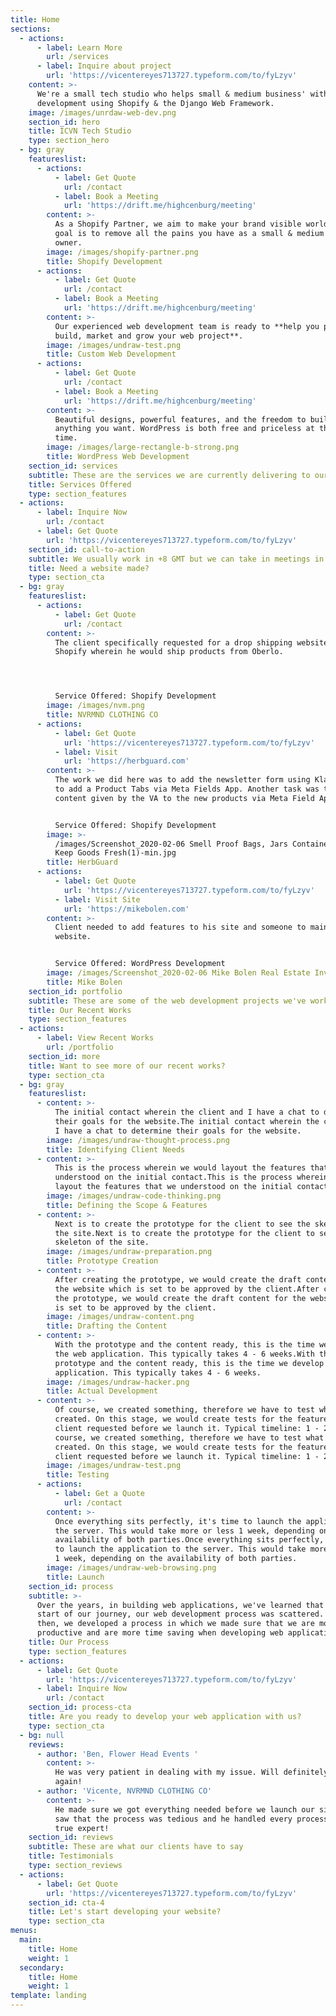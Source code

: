 ```yaml
---
title: Home
sections:
  - actions:
      - label: Learn More
        url: /services
      - label: Inquire about project
        url: 'https://vicentereyes713727.typeform.com/to/fyLzyv'
    content: >-
      We're a small tech studio who helps small & medium business' with website
      development using Shopify & the Django Web Framework.
    image: /images/unrdaw-web-dev.png
    section_id: hero
    title: ICVN Tech Studio
    type: section_hero
  - bg: gray
    featureslist:
      - actions:
          - label: Get Quote
            url: /contact
          - label: Book a Meeting
            url: 'https://drift.me/highcenburg/meeting'
        content: >-
          As a Shopify Partner, we aim to make your brand visible worldwide. Our
          goal is to remove all the pains you have as a small & medium business
          owner.
        image: /images/shopify-partner.png
        title: Shopify Development
      - actions:
          - label: Get Quote
            url: /contact
          - label: Book a Meeting
            url: 'https://drift.me/highcenburg/meeting'
        content: >-
          Our experienced web development team is ready to **help you plan,
          build, market and grow your web project**.
        image: /images/undraw-test.png
        title: Custom Web Development
      - actions:
          - label: Get Quote
            url: /contact
          - label: Book a Meeting
            url: 'https://drift.me/highcenburg/meeting'
        content: >-
          Beautiful designs, powerful features, and the freedom to build
          anything you want. WordPress is both free and priceless at the same
          time.
        image: /images/large-rectangle-b-strong.png
        title: WordPress Web Development
    section_id: services
    subtitle: These are the services we are currently delivering to our clients
    title: Services Offered
    type: section_features
  - actions:
      - label: Inquire Now
        url: /contact
      - label: Get Quote
        url: 'https://vicentereyes713727.typeform.com/to/fyLzyv'
    section_id: call-to-action
    subtitle: We usually work in +8 GMT but we can take in meetings in Eastern Time
    title: Need a website made?
    type: section_cta
  - bg: gray
    featureslist:
      - actions:
          - label: Get Quote
            url: /contact
        content: >-
          The client specifically requested for a drop shipping website in
          Shopify wherein he would ship products from Oberlo.




          Service Offered: Shopify Development
        image: /images/nvm.png
        title: NVRMND CLOTHING CO
      - actions:
          - label: Get Quote
            url: 'https://vicentereyes713727.typeform.com/to/fyLzyv'
          - label: Visit
            url: 'https://herbguard.com'
        content: >-
          The work we did here was to add the newsletter form using Klaviyo and
          to add a Product Tabs via Meta Fields App. Another task was to add the
          content given by the VA to the new products via Meta Field App.


          Service Offered: Shopify Development
        image: >-
          /images/Screenshot_2020-02-06 Smell Proof Bags, Jars Containers that
          Keep Goods Fresh(1)-min.jpg
        title: HerbGuard
      - actions:
          - label: Get Quote
            url: 'https://vicentereyes713727.typeform.com/to/fyLzyv'
          - label: Visit Site
            url: 'https://mikebolen.com'
        content: >-
          Client needed to add features to his site and someone to maintain his
          website.


          Service Offered: WordPress Development
        image: /images/Screenshot_2020-02-06 Mike Bolen Real Estate Investor-min.jpg
        title: Mike Bolen
    section_id: portfolio
    subtitle: These are some of the web development projects we've worked on in the past
    title: Our Recent Works
    type: section_features
  - actions:
      - label: View Recent Works
        url: /portfolio
    section_id: more
    title: Want to see more of our recent works?
    type: section_cta
  - bg: gray
    featureslist:
      - content: >-
          The initial contact wherein the client and I have a chat to determine
          their goals for the website.The initial contact wherein the client and
          I have a chat to determine their goals for the website.
        image: /images/undraw-thought-process.png
        title: Identifying Client Needs
      - content: >-
          This is the process wherein we would layout the features that we
          understood on the initial contact.This is the process wherein we would
          layout the features that we understood on the initial contact.
        image: /images/undraw-code-thinking.png
        title: Defining the Scope & Features
      - content: >-
          Next is to create the prototype for the client to see the skeleton of
          the site.Next is to create the prototype for the client to see the
          skeleton of the site.
        image: /images/undraw-preparation.png
        title: Prototype Creation
      - content: >-
          After creating the prototype, we would create the draft content for
          the website which is set to be approved by the client.After creating
          the prototype, we would create the draft content for the website which
          is set to be approved by the client.
        image: /images/undraw-content.png
        title: Drafting the Content
      - content: >-
          With the prototype and the content ready, this is the time we develop
          the web application. This typically takes 4 - 6 weeks.With the
          prototype and the content ready, this is the time we develop the web
          application. This typically takes 4 - 6 weeks.
        image: /images/undraw-hacker.png
        title: Actual Development
      - content: >-
          Of course, we created something, therefore we have to test what we've
          created. On this stage, we would create tests for the features the
          client requested before we launch it. Typical timeline: 1 - 2 weeks.Of
          course, we created something, therefore we have to test what we've
          created. On this stage, we would create tests for the features the
          client requested before we launch it. Typical timeline: 1 - 2 weeks.
        image: /images/undraw-test.png
        title: Testing
      - actions:
          - label: Get a Quote
            url: /contact
        content: >-
          Once everything sits perfectly, it's time to launch the application to
          the server. This would take more or less 1 week, depending on the
          availability of both parties.Once everything sits perfectly, it's time
          to launch the application to the server. This would take more or less
          1 week, depending on the availability of both parties.
        image: /images/undraw-web-browsing.png
        title: Launch
    section_id: process
    subtitle: >-
      Over the years, in building web applications, we've learned that at the
      start of our journey, our web development process was scattered. Since
      then, we developed a process in which we made sure that we are more
      productive and are more time saving when developing web applications.
    title: Our Process
    type: section_features
  - actions:
      - label: Get Quote
        url: 'https://vicentereyes713727.typeform.com/to/fyLzyv'
      - label: Inquire Now
        url: /contact
    section_id: process-cta
    title: Are you ready to develop your web application with us?
    type: section_cta
  - bg: null
    reviews:
      - author: 'Ben, Flower Head Events '
        content: >-
          He was very patient in dealing with my issue. Will definitely hire him
          again!
      - author: 'Vicente, NVRMND CLOTHING CO'
        content: >-
          He made sure we got everything needed before we launch our site. We
          saw that the process was tedious and he handled every process like a
          true expert!
    section_id: reviews
    subtitle: These are what our clients have to say
    title: Testimonials
    type: section_reviews
  - actions:
      - label: Get Quote
        url: 'https://vicentereyes713727.typeform.com/to/fyLzyv'
    section_id: cta-4
    title: Let's start developing your website?
    type: section_cta
menus:
  main:
    title: Home
    weight: 1
  secondary:
    title: Home
    weight: 1
template: landing
---
```


